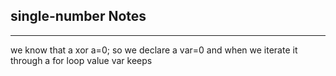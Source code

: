 <h2>single-number Notes</h2><hr>we know that a xor a=0;
so we declare a var=0
and when we iterate it through a for loop value var keeps 